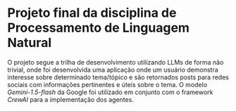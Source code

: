 # Projeto final da disciplina de Processamento de Linguagem Natural

O projeto segue a trilha de desenvolvimento utilizando LLMs de forma não trivial, onde foi desenvolvida uma aplicação onde um usuário demonstra interesse sobre determinado tema/tópico e são retornados posts para redes sociais com informações pertinentes e úteis sobre o tema.
O modelo *Gemini-1.5-flash* da Google foi utilizado em conjunto com o framework *CrewAI* para a implementação dos agentes.
